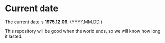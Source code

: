 # Current date

The current date is **1975.12.06.** (YYYY.MM.DD.)

This repository will be good when the world ends, so we will know how long it lasted.